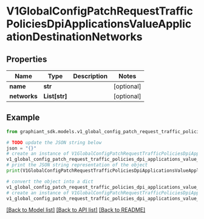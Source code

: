 # V1GlobalConfigPatchRequestTrafficPoliciesDpiApplicationsValueApplicationDestinationNetworks


## Properties

Name | Type | Description | Notes
------------ | ------------- | ------------- | -------------
**name** | **str** |  | [optional] 
**networks** | **List[str]** |  | [optional] 

## Example

```python
from graphiant_sdk.models.v1_global_config_patch_request_traffic_policies_dpi_applications_value_application_destination_networks import V1GlobalConfigPatchRequestTrafficPoliciesDpiApplicationsValueApplicationDestinationNetworks

# TODO update the JSON string below
json = "{}"
# create an instance of V1GlobalConfigPatchRequestTrafficPoliciesDpiApplicationsValueApplicationDestinationNetworks from a JSON string
v1_global_config_patch_request_traffic_policies_dpi_applications_value_application_destination_networks_instance = V1GlobalConfigPatchRequestTrafficPoliciesDpiApplicationsValueApplicationDestinationNetworks.from_json(json)
# print the JSON string representation of the object
print(V1GlobalConfigPatchRequestTrafficPoliciesDpiApplicationsValueApplicationDestinationNetworks.to_json())

# convert the object into a dict
v1_global_config_patch_request_traffic_policies_dpi_applications_value_application_destination_networks_dict = v1_global_config_patch_request_traffic_policies_dpi_applications_value_application_destination_networks_instance.to_dict()
# create an instance of V1GlobalConfigPatchRequestTrafficPoliciesDpiApplicationsValueApplicationDestinationNetworks from a dict
v1_global_config_patch_request_traffic_policies_dpi_applications_value_application_destination_networks_from_dict = V1GlobalConfigPatchRequestTrafficPoliciesDpiApplicationsValueApplicationDestinationNetworks.from_dict(v1_global_config_patch_request_traffic_policies_dpi_applications_value_application_destination_networks_dict)
```
[[Back to Model list]](../README.md#documentation-for-models) [[Back to API list]](../README.md#documentation-for-api-endpoints) [[Back to README]](../README.md)



